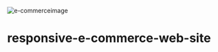 ![e-commerceimage](https://user-images.githubusercontent.com/101410443/165103248-028ce3b7-c6ae-460b-8354-f7ba97827096.png)
# responsive-e-commerce-web-site
